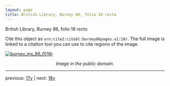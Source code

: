 ```yaml
---
layout: page
title: British Library, Burney 86, folio 18 recto
---
```


British Library, Burney 86, folio 18 recto

Cite this object as `urn:cite2:citebl:burney86pages.v1:18r`.  The full image is linked to a citation tool you can use to cite regions of the image.

[![burney_ms_86_f018r](http://www.homermultitext.org/iipsrv?IIIF=/project/homer/pyramidal/deepzoom/citebl/burney86imgs/v1/burney_ms_86_f018r.tif/full/800,/0/default.jpg)](http://www.homermultitext.org/ict2/?urn=urn:cite2:citebl:burney86imgs.v1:burney_ms_86_f018r) 

<p style="text-align: center; font-style: italic;">Image in the public domain.</p>

---

previous: [17v](../17v/) | next: [18v](../18v/)